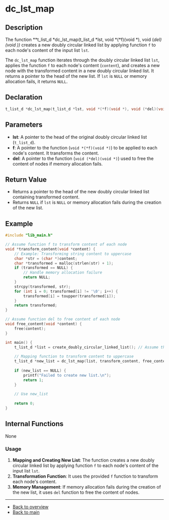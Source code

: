 # dc_lst_map

## Description

The function **t_list_d *dc_lst_map(t_list_d *lst, void *(*f)(void *), void (*del)(void *))** creates a new doubly circular linked list by applying function `f` to each node's content of the input list `lst`.

The `dc_lst_map` function iterates through the doubly circular linked list `lst`, applies the function `f` to each node's content (`content`), and creates a new node with the transformed content in a new doubly circular linked list. It returns a pointer to the head of the new list. If `lst` is `NULL` or memory allocation fails, it returns `NULL`.

## Declaration
```c
t_list_d *dc_lst_map(t_list_d *lst, void *(*f)(void *), void (*del)(void *));
```
## Parameters

- **lst**: A pointer to the head of the original doubly circular linked list (`t_list_d`).
- **f**: A pointer to the function (`void *(*f)(void *)`) to be applied to each node's content. It transforms the content.
- **del**: A pointer to the function (`void (*del)(void *)`) used to free the content of nodes if memory allocation fails.

## Return Value

- Returns a pointer to the head of the new doubly circular linked list containing transformed content.
- Returns `NULL` if `lst` is `NULL` or memory allocation fails during the creation of the new list.

## Example

```c
#include "lib_main.h"

// Assume function f to transform content of each node
void *transform_content(void *content) {
    // Example: Transforming string content to uppercase
    char *str = (char *)content;
    char *transformed = malloc(strlen(str) + 1);
    if (transformed == NULL) {
        // Handle memory allocation failure
        return NULL;
    }
    strcpy(transformed, str);
    for (int i = 0; transformed[i] != '\0'; i++) {
        transformed[i] = toupper(transformed[i]);
    }
    return transformed;
}

// Assume function del to free content of each node
void free_content(void *content) {
    free(content);
}

int main() {
    t_list_d *list = create_doubly_circular_linked_list(); // Assume this function creates a populated list
    
    // Mapping function to transform content to uppercase
    t_list_d *new_list = dc_lst_map(list, transform_content, free_content);
    
    if (new_list == NULL) {
        printf("Failed to create new list.\n");
        return 1;
    }
    
    // Use new_list
    
    return 0;
}
```
## Internal Functions

None

### Usage

1. **Mapping and Creating New List**: The function creates a new doubly circular linked list by applying function `f` to each node's content of the input list `lst`.
2. **Transformation Function**: It uses the provided `f` function to transform each node's content.
3. **Memory Management**: If memory allocation fails during the creation of the new list, it uses `del` function to free the content of nodes.

---

- [Back to overview](../Overview_about_function.md)
- [Back to main](/)
